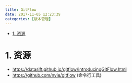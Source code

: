 ```yaml
---
title: GitFlow
date: 2017-11-05 12:23:39
categories: [版本管理]
---
```


<!-- TOC -->

- [1. 资源](#1-资源)

<!-- /TOC -->

<a id="markdown-1-资源" name="1-资源"></a>
# 1. 资源

* https://datasift.github.io/gitflow/IntroducingGitFlow.html
* https://github.com/nvie/gitflow (命令行工具)

